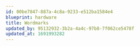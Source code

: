 ```yaml
---
id: 00be7847-887a-4c8a-9233-e512ba1584e4
blueprint: hardware
title: Wordmarks
updated_by: 95132932-3b2a-4a4c-97b8-7f062ce5478f
updated_at: 1691993282
---
```

